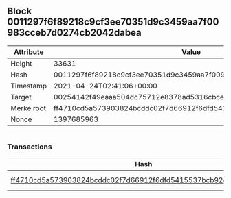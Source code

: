 ## Block 0011297f6f89218c9cf3ee70351d9c3459aa7f00983cceb7d0274cb2042dabea

Attribute | Value
--- | ---
Height | 33631
Hash | 0011297f6f89218c9cf3ee70351d9c3459aa7f00983cceb7d0274cb2042dabea
Timestamp | 2021-04-24T02:41:06+00:00
Target | 00254142f49eaaa504dc75712e8378ad5316cbcead634704b3734b6271167cc4
Merke root | ff4710cd5a573903824bcddc02f7d66912f6dfd5415537bcb92e8335fc5d3c2a
Nonce | 1397685963

```

```

### Transactions

Hash | Amount
--- | ---
[ff4710cd5a573903824bcddc02f7d66912f6dfd5415537bcb92e8335fc5d3c2a](ff4710cd5a573903824bcddc02f7d66912f6dfd5415537bcb92e8335fc5d3c2a.md) | 10.00000000 SKEPTI 
